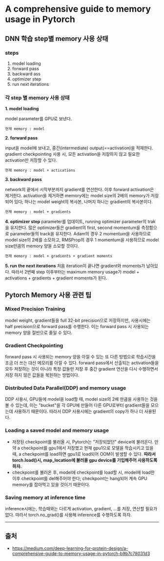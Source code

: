 # A comprehensive guide to memory usage in Pytorch

## DNN 학습 step별 memory 사용 상태
### steps
1. model loading
2. forward pass
3. backward ass
4. optimizer step
5. run next iterations

### 각 step 별 memory 사용 상태
**1. model loading**

model parameter를 GPU로 보낸다.

```
현재 memory : model
```

**2. forward pass**

input을 model에 보내고, 중간(intermediate) output(==activation)을 적재한다. gradient checkpointing 사용 시, 모든 activation을 저장하지 않고 필요한 activation만 저장할 수 있다.
```
현재 memory : model + actications
```

**3. backward pass**

network의 끝에서 시작부분까지 gradient를 연산한다. 이후 forward activation은 제거한다. activation을 제거하면 memory에는 model size의 2배의 memory가 저장되어 있다; 하나는 model weight의 복사본, 나머지 하나는 gradient의 복사본이다.
```
현재 memory : model + gradients
```

**4. optimizer step**
parameter를 업데이트, running optimizer parameter의 trak을 유지한다. 많은 optimizer들은 gradient의 first, second momentum을 측정함으로 parameter들의 track을 유지한다. Adam의 경우 2 momentum을 사용하므로 model size의 2배를 소모하고, RMSProp의 경우 1 momentum을 사용하므로 model size만큼의 memory 양을 소모할 것이다.
```
현재 memory : model + gradients + gradient moments
```

**5. run the next iterations**
처음 iteration이 끝나면 gradient와 moments가 남아있다. 따라서 2번째 step 이후부터는 maximum memory usage가 model + activations + gradients + gradient moments가 된다.

## Pytorch Memory 사용 관련 팁

### Mixed Precision Training
model weight, gradient들을 full 32-bit precision으로 저장하지만, 사용시에는 half precision으로 forward pass를 수행한다. 이는 forward pass 시 사용되는 memory 양을 절반으로 줄일 수 있다.

### Gradient Checkpointing
forward pass 시 사용되는 memory 양을 아낄 수 있는 또 다른 방법으로 학습시간을 조금 더 쓰는 대신 메모리를 아낄 수 있다. forward pass에서 산출되는 activation들을 모두 저장하는 것이 아니라 특정 값들만 저장 후 중간 gradient 연산을 다시 수행하면서 저장 하지 않은 값들을 복원하는 방법이다.

### Distributed Data Parallel(DDP) and memory usage
DDP 사용시, GPU들에 model을 load할 때, model size의 2배 만큼을 사용하는 것을 볼 수 있는데, 이는 "bucket"을 각 GPU에 만들어 다른 GPU로부터 gradient들을 모으는데 사용하기 때문이다. 따라서 DDP 사용시에는 gradient의 copy가 하나 더 사용된다.

### Loading a saved model and memory usage
* 저장된 checkpoint를 불러올 시, Pytorch는 "저장되었던" device에 불러온다. 만약 a checkpoint를 gpu1에서 저장했고 현재 gpu1으로 모델을 학습시키고 있을 때, a checkpoint를 load하면 gpu1로 load되어 OOM이 발생할 수 있다. **따라서 torch.load()시, map_location에 불러올 gpu device를 기입해주어 사용하도록 하자.**
* checkpoint를 불러온 후, model에 checkpoint를 load할 시, model에 load한 이후 checkpoint를 del해주어야 한다; checkpoint는 hang되어 계속 GPU memory를 잡아먹고 있을 것이기 때문이다.

### Saving memory at inference time
inference시에는, 학습때와는 다르게 activation, gradient, ...를 저장, 연산할 필요가 없다. 따라서 torch.no_grad()를 사용해 inference를 수행하도록 하자.

--------
## 출처
* https://medium.com/deep-learning-for-protein-design/a-comprehensive-guide-to-memory-usage-in-pytorch-b9b7c78031d3